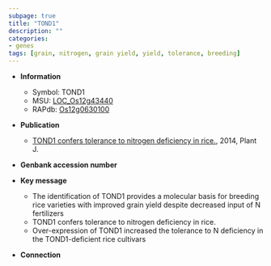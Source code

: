 ```yaml
---
subpage: true
title: "TOND1"
description: ""
categories:
- genes
tags: [grain, nitrogen, grain yield, yield, tolerance, breeding]
---
```


* **Information**  
    + Symbol: TOND1  
    + MSU: [LOC_Os12g43440](http://rice.plantbiology.msu.edu/cgi-bin/ORF_infopage.cgi?orf=LOC_Os12g43440)  
    + RAPdb: [Os12g0630100](http://rapdb.dna.affrc.go.jp/viewer/gbrowse_details/irgsp1?name=Os12g0630100)  

* **Publication**  
    + [TOND1 confers tolerance to nitrogen deficiency in rice.](http://www.ncbi.nlm.nih.gov/pubmed?term=TOND1+confers+tolerance+to+nitrogen+deficiency+in+rice.%5BTitle%5D), 2014, Plant J.

* **Genbank accession number**  

* **Key message**  
    + The identification of TOND1 provides a molecular basis for breeding rice varieties with improved grain yield despite decreased input of N fertilizers
    + TOND1 confers tolerance to nitrogen deficiency in rice.
    + Over-expression of TOND1 increased the tolerance to N deficiency in the TOND1-deficient rice cultivars

* **Connection**  



